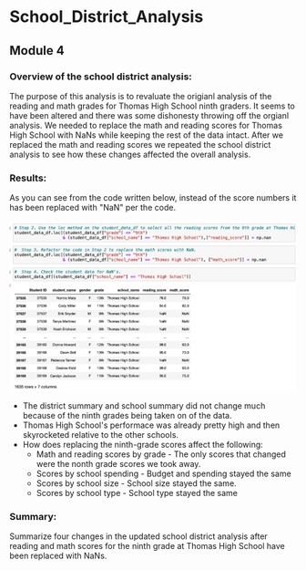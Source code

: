 # School_District_Analysis
## Module 4

### Overview of the school district analysis: 

The purpose of this analysis is to revaluate the origianl analysis of the reading and math grades for Thomas High School ninth graders. It seems to have been altered and there was some dishonesty throwing off the orgianl analysis. We needed to replace the math and reading scores for Thomas High School with NaNs while keeping the rest of the data intact. After we replaced the math and reading scores we repeated the school district analysis to see how these changes affected the overall analysis.

### Results: 

As you can see from the code written below, instead of the score numbers it has been replaced with "NaN" per the code. 

![myTest](https://github.com/nfreeman19/School_District_Analysis/blob/main/Resources/Module%204%20Results%20Snip.png)


* The district summary and school summary did not change much because of the ninth grades being taken on of the data.
* Thomas High School's performace was already pretty high and then skyrocketed relative to the other schools.
* How does replacing the ninth-grade scores affect the following:
  - Math and reading scores by grade - The only scores that changed were the nonth grade scores we took away.
  - Scores by school spending - Budget and spending stayed the same
  - Scores by school size - School size stayed the same.
  - Scores by school type - School type stayed the same

### Summary: 

Summarize four changes in the updated school district analysis after reading and math scores for the ninth grade at Thomas High School have been replaced with NaNs.
